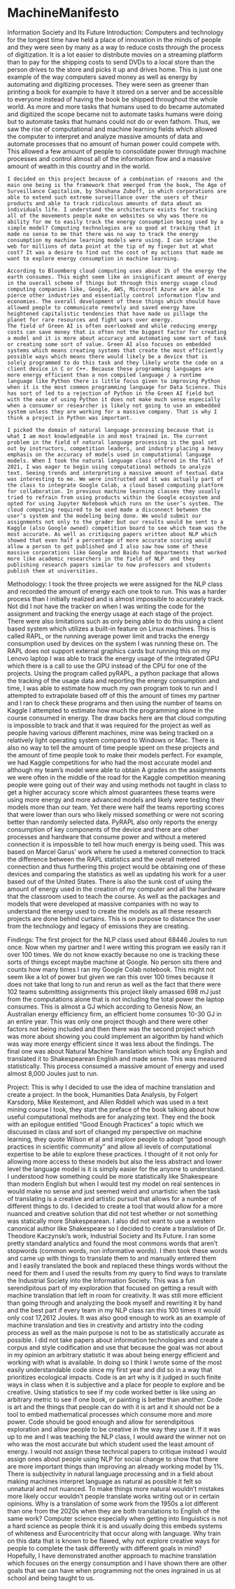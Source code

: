 # MachineManifesto

Information Society and Its Future
Introduction:
	Computers and technology for the longest time have held a place of innovation in the minds of people and they were seen by many as a way to reduce costs through the process of digitization. It is a lot easier to distribute movies on a streaming platform than to pay for the shipping costs to send DVDs to a local store than the person drives to the store and picks it up and drives home. This is just one example of the way computers saved money as well as energy by automating and digitizing processes. They were seen as greener than printing a book for example to have it stored on a server and be accessible to everyone instead of having the book be shipped throughout the whole world. As more and more tasks that humans used to do became automated and digitized the scope became not to automate tasks humans were doing but to automate tasks that humans could not do or even fathom. Thus, we saw the rise of computational and machine learning fields which allowed the computer to interpret and analyze massive amounts of data and automate processes that no amount of human power could compete with. This allowed a few amount of people to consolidate power through machine processes and control almost all of the information flow and a massive amount of wealth in this country and in the world.
	
	I decided on this project because of a combination of reasons and the main one being is the framework that emerged from the book, The Age of Surveillance Capitalism, by Shoshana Zuboff, in which corporations are able to extend such extreme surveillance over the users of their products and able to track ridiculous amounts of data about an individuals life. I understand the architecture exists for tracking all of the movements people make on websites so why was there no ability for me to easily track the energy consumption being used by a simple model? Computing technologies are so good at tracking that it made no sense to me that there was no way to track the energy consumption my machine learning models were using. I can scrape the web for millions of data point at the tip of my finger but at what cost? It was a desire to find out the cost of my actions that made me want to explore energy consumption in machine learning. 
	
	According to Bloomberg cloud computing uses about 1% of the energy the earth consumes. This might seem like an insignificant amount of energy in the overall scheme of things but through this energy usage cloud computing companies like, Google, AWS, Microsoft Azure are able to pierce other industries and essentially control information flow and economies. The overall development of these things which should have allowed people to communicate remotely and saved energy have heightened capitalistic tendencies that have made us pillage the planet for rare resources and fight wars over energy. 
	The field of Green AI is often overlooked and while reducing energy costs can save money that is often not the biggest factor for creating a model and it is more about accuracy and automating some sort of task or creating some sort of value. Green AI also focuses on embedded systems which means creating systems that create the most efficiently possible ways which means there would likely be a device that is solely programmed to do this task and they likely wrote the code on a client device in C or C++. Because these programming languages are more energy efficient than a non compiled language / a runtime language like Python there is little focus given to improving Python when it is the most common programming language for Data Science. This has sort of led to a rejection of Python in the Green AI field but with the ease of using Python it does not make much sense especially when a consumer or researcher is likely not going to use an embedded system unless they are working for a massive company. That is why I think a project in Python was important. 
	
	I picked the domain of natural language processing because that is what I am most knowledgeable in and most trained in. The current problem in the field of natural language processing is the goal set out by instructors, competition leaders, and industry placing a heavy emphasis on the accuracy of models used in computational language models. When I took the natural language class offered in the fall of 2021, I was eager to begin using computational methods to analyze text. Seeing trends and interpreting a massive amount of textual data was interesting to me. We were instructed and it was actually part of the class to integrate Google Colab, a cloud based computing platform for collaboration. In previous machine learning classes they usually tried to refrain from using products within the Google ecosystem and opted for using Jupyter Notebook which runs on the user’s system. The cloud computing required to be used made a disconnect between the user’s system and the modeling being done. We would submit our assignments not only to the grader but our results would be sent to a Kaggle (also Google owned) competition board to see which team was the most accurate. As well as critiquing papers written about NLP which showed that even half a percentage of more accurate scoring would allow a person to get published and I also saw how some of these massive corporations like Google and Baidu had departments that worked more like academic researchers in the field of NLP  and they publishing research papers similar to how professors and students publish them at universities. 
	
Methodology: 
	I took the three projects we were assigned for the NLP class and recorded the amount of energy each one took to run. This was a harder process than I initially realized and is almost impossible to accurately track. Not did I not have the tracker on when I was writing the code for the assignment and tracking the energy usage at each stage of the project. There were also limitations such as only being able to do this using a client based system which utilizes a built-in feature on Linux machines. This is called RAPL, or the running average power limit and tracks the energy consumption used by devices on the system I was running these on. The RAPL does not support external graphics cards but running this on my Lenovo laptop I was able to track the energy usage of the integrated GPU which there is a call to use the GPU instead of the CPU for one of the projects. 
	Using the program called pyRAPL, a python package that allows the tracking of the usage data and reporting the energy consumption and time, I was able to estimate how much my own program took to run and I attempted to extrapolate based off of this the amount of times my partner and I ran to check these programs and then using the number of teams on Kaggle I attempted to estimate how much the programming alone in the course consumed in energy. 
	The draw backs here are that cloud computing is impossible to track and that it was required for the project as well as people having various different machines, mine was being tracked on a relatively light operating system compared to Windows or Mac. There is also no way to tell the amount of time people spent on these projects and the amount of time people took to make their models perfect. For example, we had Kaggle competitions for who had the most accurate model and although my team’s model were able to obtain A grades on the assignments we were often in the middle of the road for the Kaggle competition meaning people were going out of their way and using methods not taught in class to get a higher accuracy score which almost guarantees these teams were using more energy and more advanced models and likely were testing their models more than our team. Yet there were half the teams reporting scores that were lower than ours who likely missed something or were not scoring better than randomly selected data. 
	PyRAPL also only reports the energy consumption of key components of the device and there are other processes and hardware that consume power and without a metered connection it is impossible to tell how much energy is being used. This was based on Marcel Garus’ work where he used a metered connection to track the difference between the RAPL statistics and the overall metered connection and thus furthering this project would be obtaining one of these devices and comparing the statistics as well as updating his work for a user based out of the United States. 
	There is also the sunk cost of using the amount of energy used in the creation of my computer and all the hardware that the classroom used to teach the course. As well as the packages and models that were developed at massive companies with no way to understand the energy used to create the models as all these research projects are done behind curtains. This is on purpose to distance the user from the technology and legacy of emissions they are creating. 

Findings:
	The first project for the NLP class used about  68446 Joules to run once. Now when my partner and I were writing this program we easily ran it over 100 times. We do not know exactly because no one is tracking these sorts of things except maybe machine at Google. No person sits there and counts how many times I ran my Google Colab notebook. This might not seem like a lot of power but given we ran this over 100 times because it does not take that long to run and rerun as well as the fact that there were 102 teams submitting assignments this project likely amassed 698 mJ just from the computations alone that is not including the total power the laptop consumes. This is almost a GJ which  according to Genesis Now, an Australian energy efficiency firm, an efficient home consumes 10-30 GJ in an entire year. This was only one project though and there were other factors not being included and then there was the second project which was more about showing you could implement an algorithm by hand which was way more energy efficient since it was less about the findings. The final one was about Natural Machine Translation which took any English and translated it to Shakespearean English and made sense. This was measured statistically. This process consumed a massive amount of energy and used almost 8,000 Joules just to run. 



Project:
	This is why I decided to use the idea of machine translation and create a project. In the book, Humanities Data Analysis, by Folgert Karsdorp, Mike Kestemont, and Allen Riddell which was used in a text mining course I took, they start the preface of the book talking about how useful computational methods are for analyzing text. They end the book with an epilogue entitled “Good Enough Practices” a topic which we discussed in class and sort of changed my perspective on machine learning, they quote Wilson et al and implore people to adopt “good enough practices in scientific community” and allow all levels of computational expertise to be able to explore these practices. I thought of it not only for allowing more access to these models but also the less abstract and lower level the language model is it is simply easier for the anyone to understand. I understood how something could be more statistically like Shakespeare than modern English but when I would test my model on real sentences in would make no sense and just seemed weird and unartistic when the task of translating is a creative and artistic pursuit that allows for a number of different things to do. I decided to create a tool that would allow for a more nuanced and creative solution that did not test whether or not something was statically more Shakespearean. I also did not want to use a western canonical author like Shakespeare so I decided to create a translation of Dr. Theodore Kaczynski’s work, Industrial Society and Its Future. 
	I ran some pretty standard analytics and found the most commons words that aren’t stopwords (common words, non informative words). I then took these words and came up with things to translate them to and manually entered them and I easily translated the book and replaced these things words without the need for them and I used the results from my query to find ways to translate the Industrial Society into the Information Society. This was a fun serendipitous part of my exploration that focused on getting a result with machine translation that left in room for creativity. It was still more efficient than going through and analyzing the book myself and rewriting it by hand and the best part if every team in my NLP class ran this 100 times it would only cost 17,2612 Joules. It was also good enough to work as an example of machine translation and ties in creativity and artistry into the coding process as well as the main purpose is not to be as statistically accurate as possible. I did not take papers about information technologies and create a corpus and style codification and use that because the goal was not about in my opinion an arbitrary statistic it was about being energy efficient and working with what is available. In doing so I think I wrote some of the most easily understandable code since my first year and did so in a way that prioritizes ecological impacts. Code is an art why is it judged in such finite ways in class when it is subjective and a place for people to explore and be creative. Using statistics to see if my code worked better is like using an arbitrary metric to see if one book, or painting is better than another. Code is art and the things that people can do with it is art and it should not be a tool to embed mathematical processes which consume more and more power. Code should be good enough and allow for serendipitous exploration and allow people to be creative in the way they use it. If it was up to me and I was teaching the NLP class, I would award the winner not on who was the most accurate but which student used the least amount of energy. I would not assign these technical papers to critique instead I would assign ones about people using NLP for social change to show that there are more important things than improving an already working model by 1%. There is subjectivity in natural language processing and in a field about making machines interpret language as natural as possible it felt so unnatural and not nuanced. To make things more natural wouldn’t mistakes more likely occur wouldn’t people translate works writing out or in certain opinions. Why is a translation of some work from the 1950s a lot different than one from the 2020s when they are both translations to English of the same work? Computer science especially when getting into linguistics is not a hard science as people think it is and usually doing this embeds systems of whiteness and Eurocentricity that occur along with language. Why train on this data that is known to be flawed, why not explore creative ways for people to complete the task differently with different goals in mind? Hopefully, I have demonstrated another approach to machine translation which focuses on the energy consumption and I have shown there are other goals that we can have when programming not the ones ingrained in us at school and being taught to us. 
